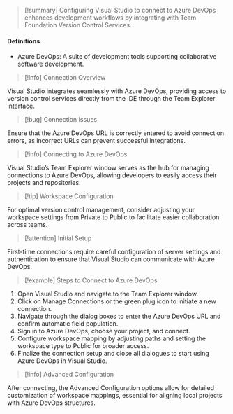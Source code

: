 >[!summary]
>Configuring Visual Studio to connect to Azure DevOps enhances development workflows by integrating with Team Foundation Version Control Services.

#### Definitions
- Azure DevOps: A suite of development tools supporting collaborative software development.

>[!info] Connection Overview

Visual Studio integrates seamlessly with Azure DevOps, providing access to version control services directly from the IDE through the Team Explorer interface.

>[!bug] Connection Issues

Ensure that the Azure DevOps URL is correctly entered to avoid connection errors, as incorrect URLs can prevent successful integrations.

>[!info] Connecting to Azure DevOps

Visual Studio’s Team Explorer window serves as the hub for managing connections to Azure DevOps, allowing developers to easily access their projects and repositories.

>[!tip] Workspace Configuration

For optimal version control management, consider adjusting your workspace settings from Private to Public to facilitate easier collaboration across teams.

>[!attention] Initial Setup

First-time connections require careful configuration of server settings and authentication to ensure that Visual Studio can communicate with Azure DevOps.

>[!example] Steps to Connect to Azure DevOps

1. Open Visual Studio and navigate to the Team Explorer window.
2. Click on Manage Connections or the green plug icon to initiate a new connection.
3. Navigate through the dialog boxes to enter the Azure DevOps URL and confirm automatic field population.
4. Sign in to Azure DevOps, choose your project, and connect.
5. Configure workspace mapping by adjusting paths and setting the workspace type to Public for broader access.
6. Finalize the connection setup and close all dialogues to start using Azure DevOps in Visual Studio.

>[!info] Advanced Configuration

After connecting, the Advanced Configuration options allow for detailed customization of workspace mappings, essential for aligning local projects with Azure DevOps structures.
